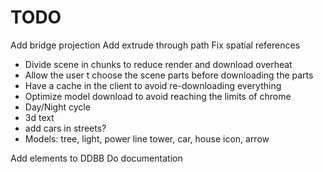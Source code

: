 # TODO
Add bridge projection
Add extrude through path
Fix spatial references

- Divide scene in chunks to reduce render and download overheat
- Allow the user t choose the scene parts before downloading the parts
- Have a cache in the client to avoid re-downloading everything
- Optimize model download to avoid reaching the limits of chrome
- Day/Night cycle
- 3d text
- add cars in streets?
- Models: tree, light, power line tower, car, house icon, arrow


Add elements to DDBB
Do documentation